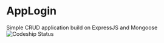 AppLogin
========

Simple CRUD application build on ExpressJS and Mongoose
![Codeship Status](https://www.codeship.io/projects/6cc8b0d0-fd44-0130-845b-764e564bdbbb/status)